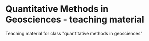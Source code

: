 # Quantitative Methods in Geosciences - teaching material

Teaching material for class "quantitative methods in geosciences"

